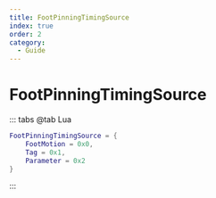 ```yaml
---
title: FootPinningTimingSource
index: true
order: 2
category:
  - Guide
---
```


# FootPinningTimingSource
::: tabs
@tab Lua
```lua
FootPinningTimingSource = {
    FootMotion = 0x0,
    Tag = 0x1,
    Parameter = 0x2
}
```
:::